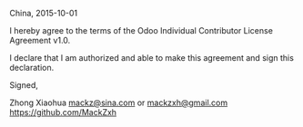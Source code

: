 China, 2015-10-01

I hereby agree to the terms of the Odoo Individual Contributor License
Agreement v1.0.

I declare that I am authorized and able to make this agreement and sign this
declaration.

Signed,

Zhong Xiaohua mackz@sina.com or mackzxh@gmail.com https://github.com/MackZxh
